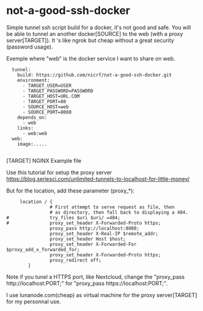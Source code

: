 # not-a-good-ssh-docker

Simple tunnel ssh script build for a docker, it's not good and safe. You will be able to tunnel an another docker[SOURCE] to the web (with a proxy server[TARGET]). It 's like ngrok but cheap without a great security (password usage).

Exemple where "web" is the docker service I want to share on web.

```dockercompose
  tunnel:
    build: https://github.com/nicrf/not-a-good-ssh-docker.git
    environment:
      - TARGET_USER=USER
      - TARGET_PASSWORD=PASSWORD
      - TARGET_HOST=URL.COM
      - TARGET_PORT=80
      - SOURCE_HOST=web
      - SOURCE_PORT=8080     
    depends_on: 
      - web
    links:
      - web:web
  web:
    image:.....
    
```

[TARGET] NGINX Example file

Use this tutorial for setup the proxy server https://blog.seriesci.com/unlimited-tunnels-to-localhost-for-little-money/

But for the location, add these parameter (proxy_*):
```
     location / {
                # First attempt to serve request as file, then
                # as directory, then fall back to displaying a 404.
#               try_files $uri $uri/ =404;
#               proxy_set_header X-Forwarded-Proto https;
                proxy_pass http://localhost:8080;
                proxy_set_header X-Real-IP $remote_addr;
                proxy_set_header Host $host;
                proxy_set_header X-Forwarded-For $proxy_add_x_forwarded_for;
                proxy_set_header X-Forwarded-Proto https;
                proxy_redirect off;
        }
```

Note if you  tunel a HTTPS port, like Nextcloud, change the "proxy_pass http://localhost:PORT;" for "proxy_pass https://localhost:PORT;".

I use lunanode.com(cheap) as virtual machine for the proxy server[TARGET] for my personnal use.
